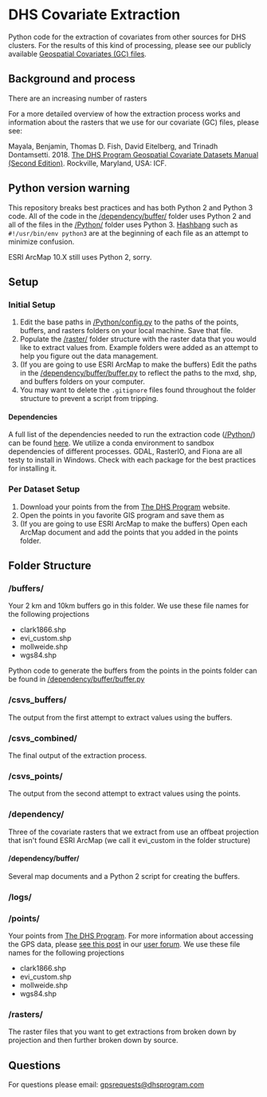 # DHS Covariate Extraction

Python code for the extraction of covariates from other sources for DHS clusters. For the results of this kind of processing, please see our publicly available [Geospatial Covariates (GC) files](https://spatialdata.dhsprogram.com/covariates/).

## Background and process
There are an increasing number of rasters

For a more detailed overview of how the extraction process works and information about the rasters that we use for our covariate (GC) files, please see:

Mayala, Benjamin, Thomas D. Fish, David Eitelberg, and Trinadh Dontamsetti. 2018. [The DHS Program Geospatial Covariate Datasets Manual (Second Edition)](https://spatialdata.dhsprogram.com/references/DHS%20Covariates%20Extract%20Data%20Description%202.pdf). Rockville, Maryland, USA: ICF.

## Python version warning
This repository breaks best practices and has both Python 2 and Python 3 code. All of the code in the [/dependency/buffer/](/dependency/buffer/) folder uses Python 2 and all of the files in the [/Python/](/Python/) folder uses Python 3. [Hashbang](https://en.wikipedia.org/wiki/Shebang_(Unix)) such as `#!/usr/bin/env python3` are at the beginning of each file as an attempt to minimize confusion.

ESRI ArcMap 10.X still uses Python 2, sorry.

## Setup
### Initial Setup

1. Edit the base paths in [/Python/config.py](/Python/config.py) to the paths of the points, buffers, and rasters folders on your local machine. Save that file.
2. Populate the [/raster/](/raster/) folder structure with the raster data that you would like to extract values from. Example folders were added as an attempt to help you figure out the data management.
3. (If you are going to use ESRI ArcMap to make the buffers) Edit the paths in the [/dependency/buffer/buffer.py](/dependency/buffer/buffer.py) to reflect the paths to the mxd, shp, and buffers folders on your computer.
4. You may want to delete the `.gitignore` files found throughout the folder structure to prevent a script from tripping.

#### Dependencies
  A full list of the dependencies needed to run the extraction code ([/Python/](/Python/)) can be found [here](/Python/conda_environment.yml). We utilize a conda environment to sandbox dependencies of different processes. GDAL, RasterIO, and Fiona are all testy to install in Windows. Check with each package for the best practices for installing it.

### Per Dataset Setup
1. Download your points from the from [The DHS Program](https://dhsprogram.com/data/available-datasets.cfm) website.
2. Open the points in you favorite GIS program and save them as
3. (If you are going to use ESRI ArcMap to make the buffers) Open each ArcMap document and add the points that you added in the points folder.

## Folder Structure
### /buffers/
Your 2 km and 10km buffers go in this folder. We use these file names for the following projections

* clark1866.shp
* evi_custom.shp
* mollweide.shp
* wgs84.shp

Python code to generate the buffers from the points in the points folder can be found in [/dependency/buffer/buffer.py](/dependency/buffer/buffer.py)

### /csvs_buffers/
The output from the first attempt to extract values using the buffers.

### /csvs_combined/
The final output of the extraction process.

### /csvs_points/
The output from the second attempt to extract values using the points.

### /dependency/
Three of the covariate rasters that we extract from use an offbeat projection that isn't found ESRI ArcMap (we call it evi_custom in the folder structure)

#### /dependency/buffer/
Several map documents and a Python 2 script for creating the buffers.

### /logs/

### /points/
Your points from [The DHS Program](https://dhsprogram.com/data/available-datasets.cfm). For more information about accessing the GPS data, please [see this post](https://userforum.dhsprogram.com/index.php?t=msg&th=6448&start=0&) in our [user forum](https://userforum.dhsprogram.com/). We use these file names for the following projections

* clark1866.shp
* evi_custom.shp
* mollweide.shp
* wgs84.shp

### /rasters/
The raster files that you want to get extractions from broken down by projection and then further broken down by source.

## Questions

For questions please email: gpsrequests@dhsprogram.com
